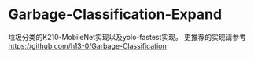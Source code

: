 # Garbage-Classification-Expand
垃圾分类的K210-MobileNet实现以及yolo-fastest实现。
更推荐的实现请参考
https://github.com/h13-0/Garbage-Classification